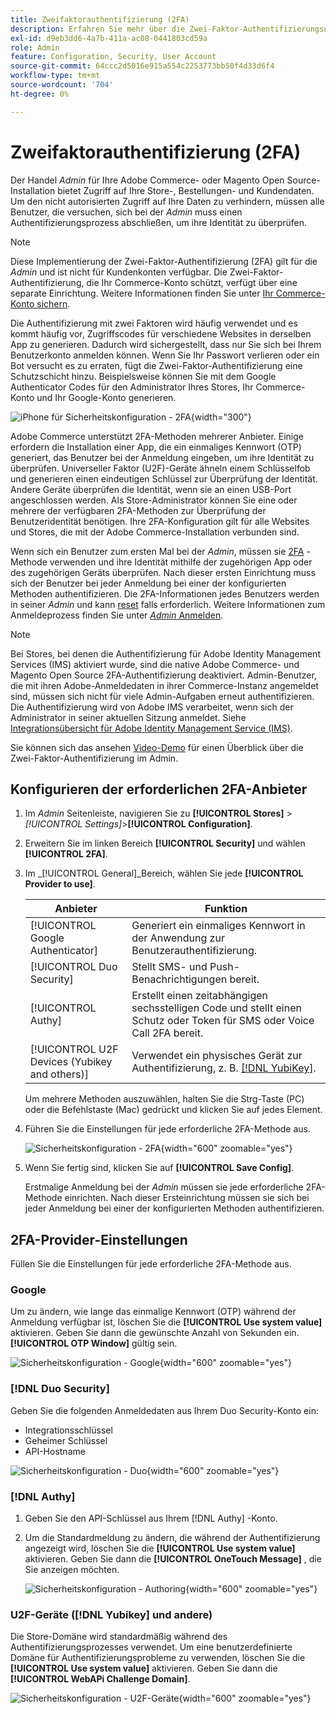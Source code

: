 ```yaml
---
title: Zweifaktorauthentifizierung (2FA)
description: Erfahren Sie mehr über die Zwei-Faktor-Authentifizierungsunterstützung, um die Sicherheit Ihres Stores und Ihrer Daten zu gewährleisten.
exl-id: d9eb3dd6-4a7b-411a-ac08-0441803cd59a
role: Admin
feature: Configuration, Security, User Account
source-git-commit: 64ccc2d5016e915a554c2253773bb50f4d33d6f4
workflow-type: tm+mt
source-wordcount: '704'
ht-degree: 0%

---
```


# Zweifaktorauthentifizierung (2FA)

Der Handel _Admin_ für Ihre Adobe Commerce- oder Magento Open Source-Installation bietet Zugriff auf Ihre Store-, Bestellungen- und Kundendaten. Um den nicht autorisierten Zugriff auf Ihre Daten zu verhindern, müssen alle Benutzer, die versuchen, sich bei der _Admin_ muss einen Authentifizierungsprozess abschließen, um ihre Identität zu überprüfen.

>[!NOTE]
>
>Diese Implementierung der Zwei-Faktor-Authentifizierung (2FA) gilt für die _Admin_ und ist nicht für Kundenkonten verfügbar. Die Zwei-Faktor-Authentifizierung, die Ihr Commerce-Konto schützt, verfügt über eine separate Einrichtung. Weitere Informationen finden Sie unter [Ihr Commerce-Konto sichern](../getting-started/commerce-account-secure.md).

Die Authentifizierung mit zwei Faktoren wird häufig verwendet und es kommt häufig vor, Zugriffscodes für verschiedene Websites in derselben App zu generieren. Dadurch wird sichergestellt, dass nur Sie sich bei Ihrem Benutzerkonto anmelden können. Wenn Sie Ihr Passwort verlieren oder ein Bot versucht es zu erraten, fügt die Zwei-Faktor-Authentifizierung eine Schutzschicht hinzu. Beispielsweise können Sie mit dem Google Authenticator Codes für den Administrator Ihres Stores, Ihr Commerce-Konto und Ihr Google-Konto generieren.

![iPhone für Sicherheitskonfiguration - 2FA](./assets/google-authenticator-iphone.png){width="300"}

Adobe Commerce unterstützt 2FA-Methoden mehrerer Anbieter. Einige erfordern die Installation einer App, die ein einmaliges Kennwort (OTP) generiert, das Benutzer bei der Anmeldung eingeben, um ihre Identität zu überprüfen. Universeller Faktor (U2F)-Geräte ähneln einem Schlüsselfob und generieren einen eindeutigen Schlüssel zur Überprüfung der Identität. Andere Geräte überprüfen die Identität, wenn sie an einen USB-Port angeschlossen werden. Als Store-Administrator können Sie eine oder mehrere der verfügbaren 2FA-Methoden zur Überprüfung der Benutzeridentität benötigen. Ihre 2FA-Konfiguration gilt für alle Websites und Stores, die mit der Adobe Commerce-Installation verbunden sind.

Wenn sich ein Benutzer zum ersten Mal bei der _Admin_, müssen sie [2FA](../configuration-reference/security/2fa.md) -Methode verwenden und ihre Identität mithilfe der zugehörigen App oder des zugehörigen Geräts überprüfen. Nach dieser ersten Einrichtung muss sich der Benutzer bei jeder Anmeldung bei einer der konfigurierten Methoden authentifizieren. Die 2FA-Informationen jedes Benutzers werden in seiner _Admin_ und kann [reset](security-two-factor-authentication-manage.md) falls erforderlich. Weitere Informationen zum Anmeldeprozess finden Sie unter [_Admin_ Anmelden](../getting-started/admin-signin.md).

>[!NOTE]
>
>Bei Stores, bei denen die Authentifizierung für Adobe Identity Management Services (IMS) aktiviert wurde, sind die native Adobe Commerce- und Magento Open Source 2FA-Authentifizierung deaktiviert. Admin-Benutzer, die mit ihren Adobe-Anmeldedaten in ihrer Commerce-Instanz angemeldet sind, müssen sich nicht für viele Admin-Aufgaben erneut authentifizieren. Die Authentifizierung wird von Adobe IMS verarbeitet, wenn sich der Administrator in seiner aktuellen Sitzung anmeldet. Siehe [Integrationsübersicht für Adobe Identity Management Service (IMS)](https://experienceleague.adobe.com/docs/commerce-admin/start/admin/ims/adobe-ims-integration-overview.html).

Sie können sich das ansehen [Video-Demo](https://video.tv.adobe.com/v/339104?quality=12&learn=on) für einen Überblick über die Zwei-Faktor-Authentifizierung im Admin.

## Konfigurieren der erforderlichen 2FA-Anbieter

1. Im _Admin_ Seitenleiste, navigieren Sie zu **[!UICONTROL Stores]** > _[!UICONTROL Settings]_>**[!UICONTROL Configuration]**.

1. Erweitern Sie im linken Bereich **[!UICONTROL Security]** und wählen **[!UICONTROL 2FA]**.

1. Im _[!UICONTROL General]_Bereich, wählen Sie jede **[!UICONTROL Provider to use]**.

   | Anbieter | Funktion |
   |--- |--- |
   | [!UICONTROL Google Authenticator] | Generiert ein einmaliges Kennwort in der Anwendung zur Benutzerauthentifizierung. |
   | [!UICONTROL Duo Security] | Stellt SMS- und Push-Benachrichtigungen bereit. |
   | [!UICONTROL Authy] | Erstellt einen zeitabhängigen sechsstelligen Code und stellt einen Schutz oder Token für SMS oder Voice Call 2FA bereit. |
   | [!UICONTROL U2F Devices (Yubikey and others)] | Verwendet ein physisches Gerät zur Authentifizierung, z. B. [[!DNL YubiKey]](https://www.yubico.com/). |

   Um mehrere Methoden auszuwählen, halten Sie die Strg-Taste (PC) oder die Befehlstaste (Mac) gedrückt und klicken Sie auf jedes Element.

1. Führen Sie die Einstellungen für jede erforderliche 2FA-Methode aus.

   ![Sicherheitskonfiguration - 2FA](../configuration-reference/security/assets/2fa-general.png){width="600" zoomable="yes"}

1. Wenn Sie fertig sind, klicken Sie auf **[!UICONTROL Save Config]**.

   Erstmalige Anmeldung bei der _Admin_ müssen sie jede erforderliche 2FA-Methode einrichten. Nach dieser Ersteinrichtung müssen sie sich bei jeder Anmeldung bei einer der konfigurierten Methoden authentifizieren.

## 2FA-Provider-Einstellungen

Füllen Sie die Einstellungen für jede erforderliche 2FA-Methode aus.

### Google

Um zu ändern, wie lange das einmalige Kennwort (OTP) während der Anmeldung verfügbar ist, löschen Sie die **[!UICONTROL Use system value]** aktivieren. Geben Sie dann die gewünschte Anzahl von Sekunden ein. **[!UICONTROL OTP Window]** gültig sein.

![Sicherheitskonfiguration - Google](../configuration-reference/security/assets/2fa-google.png){width="600" zoomable="yes"}

### [!DNL Duo Security]

Geben Sie die folgenden Anmeldedaten aus Ihrem Duo Security-Konto ein:

- Integrationsschlüssel
- Geheimer Schlüssel
- API-Hostname

![Sicherheitskonfiguration - Duo](../configuration-reference/security/assets/2fa-duo-security.png){width="600" zoomable="yes"}

### [!DNL Authy]

1. Geben Sie den API-Schlüssel aus Ihrem [!DNL Authy] -Konto.

1. Um die Standardmeldung zu ändern, die während der Authentifizierung angezeigt wird, löschen Sie die **[!UICONTROL Use system value]** aktivieren. Geben Sie dann die **[!UICONTROL OneTouch Message]** , die Sie anzeigen möchten.

   ![Sicherheitskonfiguration - Authoring](../configuration-reference/security/assets/2fa-authy.png){width="600" zoomable="yes"}

### U2F-Geräte ([!DNL Yubikey] und andere)

Die Store-Domäne wird standardmäßig während des Authentifizierungsprozesses verwendet. Um eine benutzerdefinierte Domäne für Authentifizierungsprobleme zu verwenden, löschen Sie die **[!UICONTROL Use system value]** aktivieren. Geben Sie dann die **[!UICONTROL WebAPi Challenge Domain]**.

![Sicherheitskonfiguration - U2F-Geräte](../configuration-reference/security/assets/2fa-u2f-key.png){width="600" zoomable="yes"}
